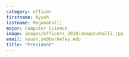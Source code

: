 ```yaml
---
category: officer
firstname: Ayush
lastname: Maganahalli
major: Computer Science
image: images/officers_2018/amaganahalli.jpg
email: ayush.sm@berkeley.edu
title: "President"
---
```


